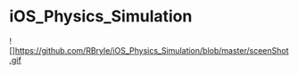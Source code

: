 # iOS_Physics_Simulation

![]https://github.com/RBryle/iOS_Physics_Simulation/blob/master/sceenShot.gif

